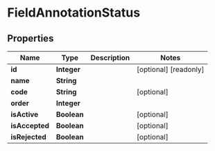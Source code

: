 

# FieldAnnotationStatus

## Properties

Name | Type | Description | Notes
------------ | ------------- | ------------- | -------------
**id** | **Integer** |  |  [optional] [readonly]
**name** | **String** |  | 
**code** | **String** |  |  [optional]
**order** | **Integer** |  | 
**isActive** | **Boolean** |  |  [optional]
**isAccepted** | **Boolean** |  |  [optional]
**isRejected** | **Boolean** |  |  [optional]



